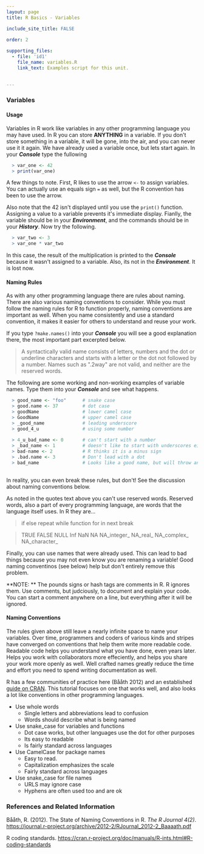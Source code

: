 ```yaml
---
layout: page
title: R Basics - Variables

include_site_title: FALSE

order: 2
    
supporting_files:
  - file: 'id1'
    file_name: variables.R
    link_text: Examples script for this unit.

    
---
```



### Variables

#### Usage

Variables in R work like variables in any other programming language you may 
have used. In R you can store **ANYTHING** in a variable. If you don't store
something in a variable, it will be gone, into the air, and you can never
use it it again. We have already used a variable once, but lets start again.
In your **_Console_** type the fullowing

```r
  > var_one <- 42
  > print(var_one)
```

A few things to note. First, R likes to use the arrow `<-` to assign variables.
You can actually use an equals sign `=` as well, but the R convention has 
been to use the arrow.

Also note that the 42 isn't displayed until you use the `print()` function. 
Assigning a value to a variable prevents it's immediate display. Fianlly,
the variable should be in your **_Environment_**, and the commands should be in your
**_History_**. Now try the following. 

```r
  > var_two <- 3
  > var_one * var_two
```

In this case, the result of the multiplication is printed to the **_Console_** 
because it wasn't assigned to a variable. Also, its not in the **_Environment_**.
It is lost now.

#### Naming Rules

As with any other programming language there are rules about naming.
There are also various naming conventions to consider. While you must follow
the naming rules for R to function properly, naming conventions are important as
well. When you name consistently and use a standard convention, it makes it
easier for others to understand and reuse your work.

If you type `?make.names()` into your **_Console_**  you will see a good 
explanation there, the most important part excerpted below.

> A syntactically valid name consists of letters, numbers and the dot or 
> underline characters and starts with a letter or the dot not followed by a 
> number. Names such as ".2way" are not valid, and neither are the reserved words.

The following are some working and non-working examples of variable names. 
Type them into your **_Console_** and see what happens.

```r
  > good_name <- "foo"      # snake case
  > good.name <- 37         # dot case
  > goodName                # lower camel case
  > GoodName                # upper camel case
  > _good_name              # leading underscore
  > good_4_u                # using some number
  
  > 4_u_bad_name <- 0       # can't start with a number
  > _bad_name <- 1          # doesn't like to start with underscores either
  > bad-name <- 2           # R thinks it is a minus sign
  > .bad.name <- 3          # Don't lead with a dot
  > bad_name                # Looks like a good name, but will throw an error unless you assign a value to it.
  
```
  
In reality, you can even break these rules, but don't! See the discussion 
about naming conventions below.

As noted in the quotes text above you can't use reserved words. Reserved words,
also a part of every programming language, are words that the language itself
uses. In R they are...

> if else repeat while function for in next break

> TRUE FALSE NULL Inf NaN NA NA_integer_ NA_real_ NA_complex_ NA_character_

Finally, you can use names that were already used. This can lead to bad things
because you may not even know you are renaming a variable! Good naming 
conventinos (see below) help but don't entirely remove this problem.

**NOTE: ** The pounds signs or hash tags are comments in R. R ignores them. 
Use comments, but judciously, to document and explain your code. You can 
start a comment anywhere on a line, but everything after it will be ignored.

#### Naming Conventions

The rules given above still leave a nearly infinite space to name your variables.
Over time, programmers and coders of various kinds and stripes have converged 
on conventions that help them write more readable code. Readable code helps
you understand what you have done, even years later. Helps you work with 
collaborators more effeciently, and helps you share your work more openly as well.
Well crafted names greatly reduce the time and effort you need to spend writing
documentation as well.

R has a few communities of practice here (Bååth 2012) and an established 
[guide on CRAN](https://cran.r-project.org/doc/manuals/R-ints.html#R-coding-standards). 
This tutorial focuses on one that works well, and also looks a lot like 
conventions in other programming languages. 

* Use whole words
  * Single letters and abbreviations lead to confusion
  * Words should describe what is being named
* Use snake_case for variables and functions
  * Dot case works, but other languages use the dot for other purposes
  * Its easy to readable
  * Is fairly standard across languages
* Use CamelCase for package names
  * Easy to read. 
  * Capitalization emphasizes the scale
  * Fairly standard across languages
* Use snake_case for file names
  * URLS may ignore case
  * Hyphens are often used too and are ok

### References and Related Information

Bååth, R. (2012). The State of Naming Conventions in R. _The R Journal 4(2)_. <https://journal.r-project.org/archive/2012-2/RJournal_2012-2_Baaaath.pdf>


R coding standards. <https://cran.r-project.org/doc/manuals/R-ints.html#R-coding-standards>







